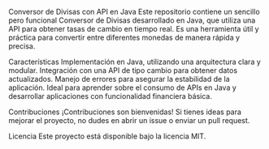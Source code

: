 Conversor de Divisas con API en Java
Este repositorio contiene un sencillo pero funcional Conversor de Divisas desarrollado en Java, que utiliza una API para obtener tasas de cambio en tiempo real. Es una herramienta útil y práctica para convertir entre diferentes monedas de manera rápida y precisa.

Características
Implementación en Java, utilizando una arquitectura clara y modular.
Integración con una API de tipo cambio para obtener datos actualizados.
Manejo de errores para asegurar la estabilidad de la aplicación.
Ideal para aprender sobre el consumo de APIs en Java y desarrollar aplicaciones con funcionalidad financiera básica.

Contribuciones
¡Contribuciones son bienvenidas! Si tienes ideas para mejorar el proyecto, no dudes en abrir un issue o enviar un pull request.

Licencia
Este proyecto está disponible bajo la licencia MIT.

